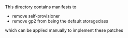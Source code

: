 This directory contains manifests to 
- remove self-provisioner
- remove gp2 from being the default storageclass

which can be applied manually to implement these patches
